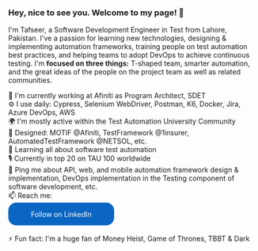 ###  Hey, nice to see you. Welcome to my page! 👋  

<!--
**mtafseerhaider/mtafseerhaider** is a ✨ _special_ ✨ repository because its `README.md` (this file) appears on your GitHub profile.
Profile views counter

-->

I'm Tafseer, a Software Development Engineer in Test from Lahore, Pakistan. I've a passion for learning new technologies, designing & implementing automation frameworks, training people on test automation best practices, and helping teams to adopt DevOps to achieve continuous testing. I'm **focused on three things:** T-shaped team, smarter automation, and the great ideas of the people on the project team as well as related communities.

🏢 I'm currently working at Afiniti as Program Architect, SDET    
⚙️ I use daily: Cypress, Selenium WebDriver, Postman, K6, Docker, Jira, Azure DevOps, AWS     
🌍 I'm mostly active within the Test Automation University Community  
💅 Designed: MOTIF @Afiniti, TestFramework @1insurer, AutomatedTestFramework @NETSOL, etc.  
🌱 Learning all about software test automation   
🎙 Currently in top 20 on TAU 100 worldwide  
💬 Ping me about API, web, and mobile automation framework design & implementation, DevOps implementation in the Testing component of software development, etc.  
📫 Reach me:  
      <style>
        .libutton {
          display: flex;
          flex-direction: column;
          justify-content: center;
          padding: 7px;
          text-align: center;
          outline: none;
          text-decoration: none !important;
          color: #ffffff !important;
          width: 200px;
          height: 32px;
          border-radius: 16px;
          background-color: #0A66C2;
          font-family: "SF Pro Text", Helvetica, sans-serif;
        }
      </style>
<a class="libutton" href="https://www.linkedin.com/comm/mynetwork/discovery-see-all?usecase=PEOPLE_FOLLOWS&followMember=mtafseerhaider" target="_blank">Follow on LinkedIn</a>  
⚡️ Fun fact: I'm a huge fan of Money Heist, Game of Thrones, TBBT & Dark  
